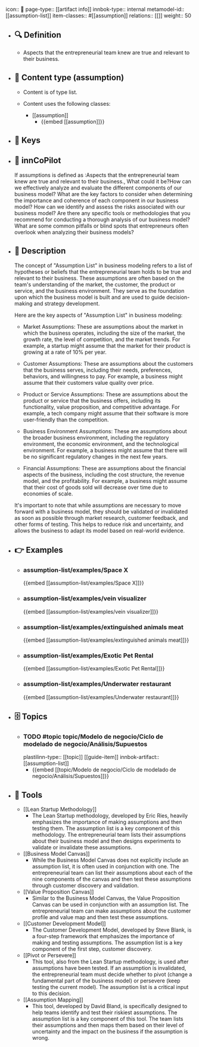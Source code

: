 icon:: 🧿
page-type:: [[artifact info]]
innbok-type:: internal
metamodel-id:: [[assumption-list]]
item-classes:: #[[assumption]]
relations:: [[]]
weight:: 50

- ## 🔍 Definition
  - Aspects that the entrepreneurial team knew are true and relevant to their business.
- ## 📰 Content type (assumption)
  - Content is of type list.
  
  - Content uses the following classes:
    - [[assumption]]
      - {{embed [[assumption]]}}
  
- ## 🔑 Keys
  
- ## 🤖 innCoPilot
  If assumptions is defined as :Aspects that the entrepreneurial team knew are true and relevant to their business., What could it be?How can we effectively analyze and evaluate the different components of our business model?
  What are the key factors to consider when determining the importance and coherence of each component in our business model?
  How can we identify and assess the risks associated with our business model?
  Are there any specific tools or methodologies that you recommend for conducting a thorough analysis of our business model?
  What are some common pitfalls or blind spots that entrepreneurs often overlook when analyzing their business models?
- ## 📖 Description
  The concept of "Assumption List" in business modeling refers to a list of hypotheses or beliefs that the entrepreneurial team holds to be true and relevant to their business. These assumptions are often based on the team's understanding of the market, the customer, the product or service, and the business environment. They serve as the foundation upon which the business model is built and are used to guide decision-making and strategy development.
  
  Here are the key aspects of "Assumption List" in business modeling:
  
  - Market Assumptions: These are assumptions about the market in which the business operates, including the size of the market, the growth rate, the level of competition, and the market trends. For example, a startup might assume that the market for their product is growing at a rate of 10% per year.
  
  - Customer Assumptions: These are assumptions about the customers that the business serves, including their needs, preferences, behaviors, and willingness to pay. For example, a business might assume that their customers value quality over price.
  
  - Product or Service Assumptions: These are assumptions about the product or service that the business offers, including its functionality, value proposition, and competitive advantage. For example, a tech company might assume that their software is more user-friendly than the competition.
  
  - Business Environment Assumptions: These are assumptions about the broader business environment, including the regulatory environment, the economic environment, and the technological environment. For example, a business might assume that there will be no significant regulatory changes in the next few years.
  
  - Financial Assumptions: These are assumptions about the financial aspects of the business, including the cost structure, the revenue model, and the profitability. For example, a business might assume that their cost of goods sold will decrease over time due to economies of scale.
  
  It's important to note that while assumptions are necessary to move forward with a business model, they should be validated or invalidated as soon as possible through market research, customer feedback, and other forms of testing. This helps to reduce risk and uncertainty, and allows the business to adapt its model based on real-world evidence.
- ## 👉 Examples
  - ### assumption-list/examples/Space X
    {{embed [[assumption-list/examples/Space X]]}}
  - ### assumption-list/examples/vein visualizer
    {{embed [[assumption-list/examples/vein visualizer]]}}
  - ### assumption-list/examples/extinguished animals meat
    {{embed [[assumption-list/examples/extinguished animals meat]]}}
  - ### assumption-list/examples/Exotic Pet Rental
    {{embed [[assumption-list/examples/Exotic Pet Rental]]}}
  - ### assumption-list/examples/Underwater restaurant
    {{embed [[assumption-list/examples/Underwater restaurant]]}}
  
- ## 🗄️ Topics
  - ### TODO #topic topic/Modelo de negocio/Ciclo de modelado de negocio/Análisis/Supuestos
    plastilinn-type:: [[topic]] [[guide-item]]
    innbok-artifact:: [[assumption-list]]
    - {{embed [[topic/Modelo de negocio/Ciclo de modelado de negocio/Análisis/Supuestos]]}}
  
- ## 🧰 Tools
  - [[Lean Startup Methodology]]
    - The Lean Startup methodology, developed by Eric Ries, heavily emphasizes the importance of making assumptions and then testing them. The assumption list is a key component of this methodology. The entrepreneurial team lists their assumptions about their business model and then designs experiments to validate or invalidate these assumptions.
  - [[Business Model Canvas]]
    - While the Business Model Canvas does not explicitly include an assumption list, it is often used in conjunction with one. The entrepreneurial team can list their assumptions about each of the nine components of the canvas and then test these assumptions through customer discovery and validation.
  - [[Value Proposition Canvas]]
    - Similar to the Business Model Canvas, the Value Proposition Canvas can be used in conjunction with an assumption list. The entrepreneurial team can make assumptions about the customer profile and value map and then test these assumptions.
  - [[Customer Development Model]]
    - The Customer Development Model, developed by Steve Blank, is a four-step framework that emphasizes the importance of making and testing assumptions. The assumption list is a key component of the first step, customer discovery.
  - [[Pivot or Persevere]]
    - This tool, also from the Lean Startup methodology, is used after assumptions have been tested. If an assumption is invalidated, the entrepreneurial team must decide whether to pivot (change a fundamental part of the business model) or persevere (keep testing the current model). The assumption list is a critical input to this decision.
  - [[Assumption Mapping]]
    - This tool, developed by David Bland, is specifically designed to help teams identify and test their riskiest assumptions. The assumption list is a key component of this tool. The team lists their assumptions and then maps them based on their level of uncertainty and the impact on the business if the assumption is wrong.
